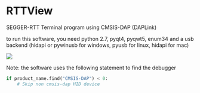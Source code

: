 # RTTView
SEGGER-RTT Terminal program using CMSIS-DAP (DAPLink)

to run this software, you need python 2.7, pyqt4, pyqwt5, enum34 and a usb backend (hidapi or pywinusb for windows, pyusb for linux, hidapi for mac)

![](https://github.com/XIVN1987/RTTView/blob/master/RTTView.png)

Note: the software uses the following statement to find the debugger
``` python 
if product_name.find("CMSIS-DAP") < 0:
    # Skip non cmsis-dap HID device
```
